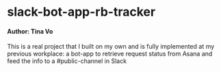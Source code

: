 # slack-bot-app-rb-tracker

#### Author: Tina Vo

This is a real project that I built on my own and is fully implemented at my previous workplace: a bot-app to retrieve request status from Asana and feed the info to a #public-channel in Slack
